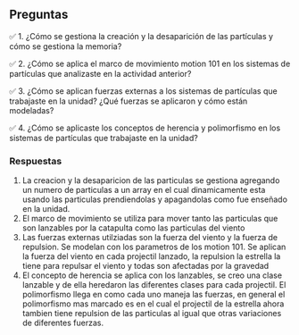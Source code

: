 ## Preguntas

✅ 1. ¿Cómo se gestiona la creación y la desaparición de las partículas y cómo se gestiona la memoria?

✅ 2. ¿Cómo se aplica el marco de movimiento motion 101 en los sistemas de partículas que analizaste en la actividad anterior?

✅ 3. ¿Cómo se aplican fuerzas externas a los sistemas de partículas que trabajaste en la unidad? ¿Qué fuerzas se aplicaron y cómo están modeladas?

✅ 4. ¿Cómo se aplicaste los conceptos de herencia y polimorfismo en los sistemas de partículas que trabajaste en la unidad?

### Respuestas

1. La creacion y la desaparicion de las particulas se gestiona agregando un numero de particulas a un array en el cual dinamicamente esta usando las particulas prendiendolas y apagandolas como fue enseñado en la unidad.
2. El marco de movimiento se utiliza para mover tanto las particulas que son lanzables por la catapulta como las particulas del viento
3. Las fuerzas externas utilziadas son la fuerza del viento y la fuerza de repulsion. Se modelan con los parametros de los motion 101. Se aplican la fuerza del viento en cada projectil lanzado, la repulsion la estrella la tiene para repulsar el viento y todas son afectadas por la gravedad
4. El concepto de herencia se aplica con los lanzables, se creo una clase lanzable y de ella heredaron las diferentes clases para cada projectil. El polimorfismo llega en como cada uno maneja las fuerzas, en general el polimorfismo mas marcado es en el cual el projectil de la estrella ahora tambien tiene repulsion de las particulas al igual que otras variaciones de diferentes fuerzas.
